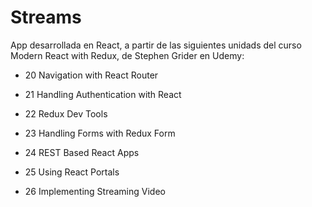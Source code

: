 # Streams

App desarrollada en React, a partir de las siguientes unidads del curso Modern React with Redux, de Stephen Grider en Udemy:

- 20 Navigation with React Router

- 21 Handling Authentication with React

- 22 Redux Dev Tools

- 23 Handling Forms with Redux Form

- 24 REST Based React Apps

- 25 Using React Portals

- 26 Implementing Streaming Video
